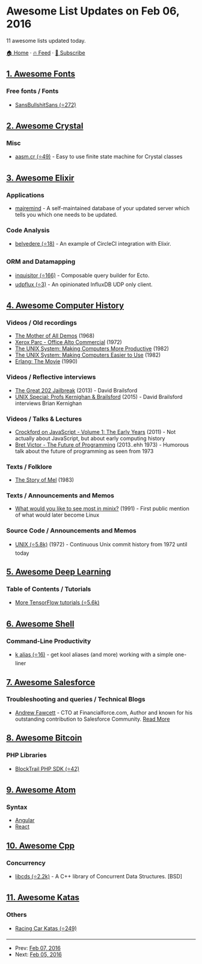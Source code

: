 # Awesome List Updates on Feb 06, 2016

11 awesome lists updated today.

[🏠 Home](/README.md) · [🔥 Feed](https://test.trackawesomelist.com/feed.xml) · [📮 Subscribe](https://trackawesomelist.us17.list-manage.com/subscribe?u=d2f0117aa829c83a63ec63c2f&id=36a103854c)



## [1. Awesome Fonts](/content/brabadu/awesome-fonts/README.md)

### Free fonts / Fonts

*   [SansBullshitSans (⭐272)](https://github.com/RoelN/SansBullshitSans)

## [2. Awesome Crystal](/content/veelenga/awesome-crystal/README.md)

### Misc

*   [aasm.cr (⭐49)](https://github.com/veelenga/aasm.cr) - Easy to use finite state machine for Crystal classes

## [3. Awesome Elixir](/content/h4cc/awesome-elixir/README.md)

### Applications

*   [majremind](https://bitbucket.org/Anwen/majremind) - A self-maintained database of your updated server which tells you which one needs to be updated.

### Code Analysis

*   [belvedere (⭐18)](https://github.com/nirvana/belvedere) - An example of CircleCI integration with Elixir.

### ORM and Datamapping

*   [inquisitor (⭐166)](https://github.com/dockyard/inquisitor) - Composable query builder for Ecto.
*   [udpflux (⭐3)](https://github.com/timbuchwaldt/udpflux) - An opinionated InfluxDB UDP only client.

## [4. Awesome Computer History](/content/watson/awesome-computer-history/README.md)

### Videos / Old recordings

*   [The Mother of All Demos](https://www.youtube.com/watch?v=yJDv-zdhzMY) (1968)
*   [Xerox Parc - Office Alto Commercial](https://www.youtube.com/watch?v=M0zgj2p7Ww4) (1972)
*   [The UNIX System: Making Computers More Productive](https://www.youtube.com/watch?v=tc4ROCJYbm0) (1982)
*   [The UNIX System: Making Computers Easier to Use](https://www.youtube.com/watch?v=XvDZLjaCJuw) (1982)
*   [Erlang: The Movie](https://www.youtube.com/watch?v=xrIjfIjssLE) (1990)

### Videos / Reflective interviews

*   [The Great 202 Jailbreak](https://www.youtube.com/watch?v=CVxeuwlvf8w) (2013) - David Brailsford
*   [UNIX Special: Profs Kernighan & Brailsford](https://www.youtube.com/watch?v=vT_J6xc-Az0) (2015) - David Brailsford interviews Brian Kernighan

### Videos / Talks & Lectures

*   [Crockford on JavaScript - Volume 1: The Early Years](https://www.youtube.com/watch?v=JxAXlJEmNMg) (2011) - Not actually about JavaScript, but about early computing history
*   [Bret Victor - The Future of Programming](https://www.youtube.com/watch?v=8pTEmbeENF4) (2013..ehh 1973) - Humorous talk about the future of programming as seen from 1973

### Texts / Folklore

*   [The Story of Mel](http://www.catb.org/jargon/html/story-of-mel.html) (1983)

### Texts / Announcements and Memos

*   [What would you like to see most in minix?](https://groups.google.com/forum/#!topic/comp.os.minix/dlNtH7RRrGA%5B1-25%5D) (1991) - First public mention of what would later become Linux

### Source Code / Announcements and Memos

*   [UNIX (⭐5.8k)](https://github.com/dspinellis/unix-history-repo/tree/Research-Release) (1972) - Continuous Unix commit history from 1972 until today

## [5. Awesome Deep Learning](/content/ChristosChristofidis/awesome-deep-learning/README.md)

### Table of Contents / Tutorials

*   [More TensorFlow tutorials (⭐5.6k)](https://github.com/pkmital/tensorflow_tutorials)

## [6. Awesome Shell](/content/alebcay/awesome-shell/README.md)

### Command-Line Productivity

*   [k alias (⭐16)](https://github.com/lingtalfi/k) - get kool aliases (and more) working with a simple one-liner

## [7. Awesome Salesforce](/content/mailtoharshit/awesome-salesforce/README.md)

### Troubleshooting and queries / Technical Blogs

*   [Andrew Fawcett](http://andyinthecloud.com/) - CTO at Financialforce.com, Author and known for his outstanding contribution to Salesforce Community. [Read More](http://andyinthecloud.com/about/)

## [8. Awesome Bitcoin](/content/igorbarinov/awesome-bitcoin/README.md)

### PHP Libraries

*   [BlockTrail PHP SDK (⭐42)](https://github.com/blocktrail/blocktrail-sdk-php)

## [9. Awesome Atom](/content/mehcode/awesome-atom/README.md)

### Syntax

*   [Angular](https://atom.io/packages/angularjs)
*   [React](https://atom.io/packages/react)

## [10. Awesome Cpp](/content/fffaraz/awesome-cpp/README.md)

### Concurrency

*   [libcds (⭐2.2k)](https://github.com/khizmax/libcds) - A C++ library of Concurrent Data Structures. \[BSD]

## [11. Awesome Katas](/content/gamontal/awesome-katas/README.md)

### Others

*   [Racing Car Katas (⭐249)](https://github.com/emilybache/Racing-Car-Katas)

---

- Prev: [Feb 07, 2016](/content/2016/02/07/README.md)
- Next: [Feb 05, 2016](/content/2016/02/05/README.md)